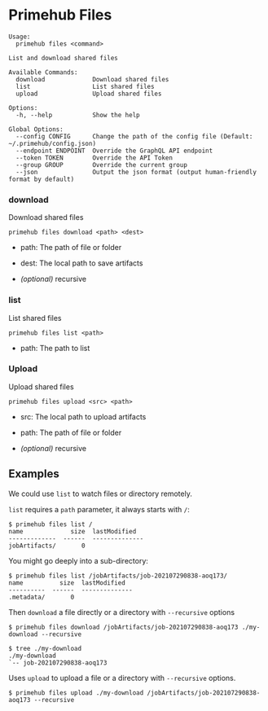 
# Primehub Files

```
Usage: 
  primehub files <command>

List and download shared files

Available Commands:
  download             Download shared files
  list                 List shared files
  upload               Upload shared files

Options:
  -h, --help           Show the help

Global Options:
  --config CONFIG      Change the path of the config file (Default: ~/.primehub/config.json)
  --endpoint ENDPOINT  Override the GraphQL API endpoint
  --token TOKEN        Override the API Token
  --group GROUP        Override the current group
  --json               Output the json format (output human-friendly format by default)

```


### download

Download shared files


```
primehub files download <path> <dest>
```

* path: The path of file or folder
* dest: The local path to save artifacts
 

* *(optional)* recursive




### list

List shared files


```
primehub files list <path>
```

* path: The path to list
 

### Upload

Upload shared files

```
primehub files upload <src> <path>
```

* src: The local path to upload artifacts
* path: The path of file or folder
 

* *(optional)* recursive

## Examples

We could use `list` to watch files or directory remotely.

`list` requires a `path` parameter, it always starts with `/`:

```
$ primehub files list /
name             size  lastModified
-------------  ------  --------------
jobArtifacts/       0
```

You might go deeply into a sub-directory:

```
$ primehub files list /jobArtifacts/job-202107290838-aoq173/
name          size  lastModified
----------  ------  --------------
.metadata/       0
```

Then `download` a file directly or a directory with `--recursive` options

```
$ primehub files download /jobArtifacts/job-202107290838-aoq173 ./my-download --recursive
```

```
$ tree ./my-download
./my-download
`-- job-202107290838-aoq173
```

Uses `upload` to upload a file or a directory with `--recursive` options.

```
$ primehub files upload ./my-download /jobArtifacts/job-202107290838-aoq173 --recursive
```
